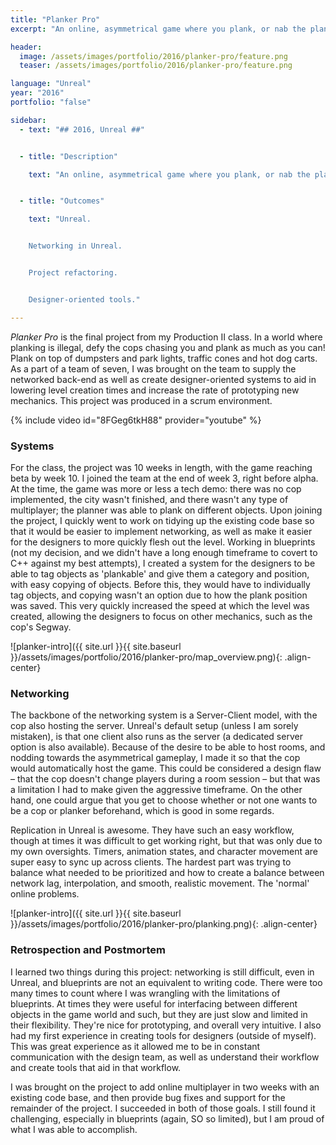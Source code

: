 ```yaml
---
title: "Planker Pro"
excerpt: "An online, asymmetrical game where you plank, or nab the plankers!"

header:
  image: /assets/images/portfolio/2016/planker-pro/feature.png
  teaser: /assets/images/portfolio/2016/planker-pro/feature.png

language: "Unreal"
year: "2016"
portfolio: "false"

sidebar:
  - text: "## 2016, Unreal ##"


  - title: "Description"

    text: "An online, asymmetrical game where you plank, or nab the plankers!"


  - title: "Outcomes"

    text: "Unreal.


    Networking in Unreal.


    Project refactoring.


    Designer-oriented tools."

---
```


_Planker Pro_ is the final project from my Production II class. In a world where planking is illegal, defy the cops chasing you and plank as much as you can! Plank on top of dumpsters and park lights, traffic cones and hot dog carts. As a part of a team of seven, I was brought on the team to supply the networked back-end as well as create designer-oriented systems to aid in lowering level creation times and increase the rate of prototyping new mechanics. This project was produced in a scrum environment.

{% include video id="8FGeg6tkH88" provider="youtube" %}


### Systems ###

For the class, the project was 10 weeks in length, with the game reaching beta by week 10. I joined the team at the end of week 3, right before alpha. At the time, the game was more or less a tech demo: there was no cop implemented, the city wasn't finished, and there wasn't any type of multiplayer; the planner was able to plank on different objects. Upon joining the project, I quickly went to work on tidying up the existing code base so that it would be easier to implement networking, as well as make it easier for the designers to more quickly flesh out the level. Working in blueprints (not my decision, and we didn't have a long enough timeframe to covert to C++ against my best attempts), I created a system for the designers to be able to tag objects as 'plankable' and give them a category and position, with easy copying of objects. Before this, they would have to individually tag objects, and copying wasn't an option due to how the plank position was saved. This very quickly increased the speed at which the level was created, allowing the designers to focus on other mechanics, such as the cop's Segway.

![planker-intro]({{ site.url }}{{ site.baseurl }}/assets/images/portfolio/2016/planker-pro/map_overview.png){: .align-center}


### Networking ###

The backbone of the networking system is a Server-Client model, with the cop also hosting the server. Unreal's default setup (unless I am sorely mistaken), is that one client also runs as the server (a dedicated server option is also available). Because of the desire to be able to host rooms, and nodding towards the asymmetrical gameplay, I made it so that the cop would automatically host the game. This could be considered a design flaw – that the cop doesn't change players during a room session – but that was a limitation I had to make given the aggressive timeframe. On the other hand, one could argue that you get to choose whether or not one wants to be a cop or planker beforehand, which is good in some regards.

Replication in Unreal is awesome. They have such an easy workflow, though at times it was difficult to get working right, but that was only due to my own oversights. Timers, animation states, and character movement are super easy to sync up across clients. The hardest part was trying to balance what needed to be prioritized and how to create a balance between network lag, interpolation, and smooth, realistic movement. The 'normal' online problems.

![planker-intro]({{ site.url }}{{ site.baseurl }}/assets/images/portfolio/2016/planker-pro/planking.png){: .align-center}


### Retrospection and Postmortem ###

I learned two things during this project: networking is still difficult, even in Unreal, and blueprints are not an equivalent to writing code. There were too many times to count where I was wrangling with the limitations of blueprints. At times they were useful for interfacing between different objects in the game world and such, but they are just slow and limited in their flexibility. They're nice for prototyping, and overall very intuitive. I also had my first experience in creating tools for designers (outside of myself). This was great experience as it allowed me to be in constant communication with the design team, as well as understand their workflow and create tools that aid in that workflow.

I was brought on the project to add online multiplayer in two weeks with an existing code base, and then provide bug fixes and support for the remainder of the project. I succeeded in both of those goals. I still found it challenging, especially in blueprints (again, SO so limited), but I am proud of what I was able to accomplish.
